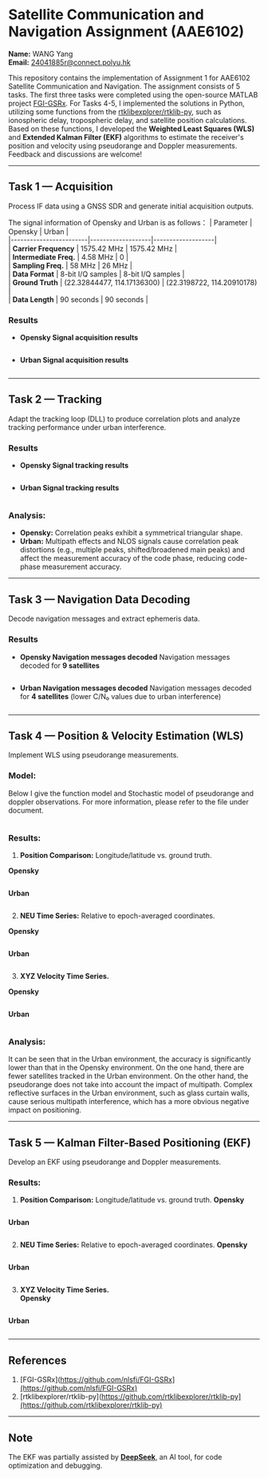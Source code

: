 # Satellite Communication and Navigation Assignment (AAE6102)

**Name:** WANG Yang  
**Email:** 24041885r@connect.polyu.hk  

This repository contains the implementation of Assignment 1 for AAE6102 Satellite Communication and Navigation. The assignment consists of 5 tasks. The first three tasks were completed using the open-source MATLAB project [FGI-GSRx](https://github.com/nlsfi/FGI-GSRx). For Tasks 4-5, I implemented the solutions in Python, utilizing some functions from the [rtklibexplorer/rtklib-py](https://github.com/rtklibexplorer/rtklib-py), such as ionospheric delay, tropospheric delay, and satellite position calculations. Based on these functions, I developed the **Weighted Least Squares (WLS)** and **Extended Kalman Filter (EKF)** algorithms to estimate the receiver's position and velocity using pseudorange and Doppler measurements. Feedback and discussions are welcome!

---

## Task 1 — Acquisition  
Process IF data using a GNSS SDR and generate initial acquisition outputs.  

The signal information of Opensky and Urban is as follows：
| Parameter              | Opensky           | Urban             |  
|------------------------|-------------------|-------------------|  
| **Carrier Frequency**  | 1575.42 MHz       | 1575.42 MHz       |  
| **Intermediate Freq.** | 4.58 MHz          | 0                 |  
| **Sampling Freq.**     | 58 MHz            | 26 MHz            |  
| **Data Format**        | 8-bit I/Q samples | 8-bit I/Q samples |  
| **Ground Truth**       | (22.32844477, 114.17136300) | (22.3198722, 114.20910178) |  
| **Data Length**        | 90 seconds        | 90 seconds        |  

### Results  
- **Opensky Signal acquisition results**
<div align="center">
  <img src="figure/Opensky/1_1_freq_codephase_signal_search.png" alt="">
</div>
<div align="center">
  <img src="figure/Opensky/1_2_codephase_signal_search.png" alt="">
</div>
<div align="center">
  <img src="figure/Opensky/1_3_acquisition_result.png" alt="">
</div>

- **Urban Signal acquisition results**
<div align="center">
  <img src="figure/Urban/1_1_freq_codephase_signal_search.png" alt="">
</div>
<div align="center">
  <img src="figure/Urban/1_2_codephase_signal_search.png" alt="">
</div>
<div align="center">
  <img src="figure/Urban/1_3_acquisition_result.png" alt="">
</div>

---

## Task 2 — Tracking  
Adapt the tracking loop (DLL) to produce correlation plots and analyze tracking performance under urban interference.  

### Results
- **Opensky Signal tracking results**
<div align="center">
  <img src="figure/Opensky/2_1_tracking.png" alt="">
</div>
<div align="center">
  <img src="figure/Opensky/2_2_correlation.png" alt="">
</div>

- **Urban Signal tracking results**
<div align="center">
  <img src="figure/Urban/2_1_tracking.png" alt="">
</div>
<div align="center">
  <img src="figure/Urban/2_2_correlation.png" alt="">
</div>

### Analysis:  
- **Opensky:** Correlation peaks exhibit a symmetrical triangular shape.  
- **Urban:** Multipath effects and NLOS signals cause correlation peak distortions (e.g., multiple peaks, shifted/broadened main peaks) and affect the measurement accuracy of the code phase, reducing code-phase measurement accuracy.  

---

## Task 3 — Navigation Data Decoding  
Decode navigation messages and extract ephemeris data.  

### Results
- **Opensky Navigation messages decoded**
Navigation messages decoded for **9 satellites**
<div align="center">
  <img src="figure/Opensky/3_1_eph_message.png" alt="">
</div>
<div align="center">
  <img src="figure/Opensky/3_2_cn0.png" alt="">
</div>

- **Urban Navigation messages decoded**
Navigation messages decoded for **4 satellites** (lower C/N₀ values due to urban interference)
<div align="center">
  <img src="figure/Urban/3_1_eph.png" alt="">
</div>
<div align="center">
  <img src="figure/Urban/3_2_cn0.png" alt="">
</div>

---

## Task 4 — Position & Velocity Estimation (WLS)  
Implement WLS using pseudorange measurements.  

### Model:
Below I give the function model and Stochastic model of pseudorange and doppler observations. For more information, please refer to the file under document.
<div align="center">
  <img src="document/img_for_github/Pseudorange.png" alt="">
</div>
<div align="center">
  <img src="document/img_for_github/doppler.png" alt="">
</div>

### Results:  
1. **Position Comparison:** Longitude/latitude vs. ground truth.

**Opensky**
<div align="center">
  <img src="figure/Opensky/4_1_opensky_wls_lat_lon.png" alt="">
</div>

**Urban**
<div align="center">
  <img src="figure/Urban/4_1_urban_wls_lat_lon.png" alt="">
</div>

2. **NEU Time Series:** Relative to epoch-averaged coordinates.

**Opensky**
<div align="center">
  <img src="figure/Opensky/4_2_opensky_wls_neu.png" alt="">
</div>

**Urban**
<div align="center">
  <img src="figure/Urban/4_2_urban_wls_neu.png" alt="">
</div>

3. **XYZ Velocity Time Series.**  

**Opensky**
<div align="center">
  <img src="figure/Opensky/4_3_opensky_wls_v.png" alt="">
</div>

**Urban**
<div align="center">
  <img src="figure/Urban/4_3_urban_wls_v.png" alt="">
</div>

### Analysis:  
It can be seen that in the Urban environment, the accuracy is significantly lower than that in the Opensky environment. On the one hand, there are fewer satellites tracked in the Urban environment. On the other hand, the pseudorange does not take into account the impact of multipath. Complex reflective surfaces in the Urban environment, such as glass curtain walls, cause serious multipath interference, which has a more obvious negative impact on positioning.

---

## Task 5 — Kalman Filter-Based Positioning (EKF)  
Develop an EKF using pseudorange and Doppler measurements.  

### Results:  
1. **Position Comparison:** Longitude/latitude vs. ground truth.
**Opensky**
<div align="center">
  <img src="figure/Opensky/5_1_opensky_ekf_lat_lon.png" alt="">
</div>

**Urban**
<div align="center">
  <img src="figure/Urban/5_1_urban_ekf_lat_lon.png" alt="">
</div>

2. **NEU Time Series:** Relative to epoch-averaged coordinates.
**Opensky**
<div align="center">
  <img src="figure/Opensky/5_2_opensky_ekf_neu.png" alt="">
</div>

**Urban**
<div align="center">
  <img src="figure/Urban/5_2_urban_ekf_neu.png" alt="">
</div>

3. **XYZ Velocity Time Series.**  
**Opensky**
<div align="center">
  <img src="figure/Opensky/5_3_opensky_ekf_v.png" alt="">
</div>

**Urban**
<div align="center">
  <img src="figure/Urban/5_3_urban_ekf_v.png" alt="">
</div>

---

## References  
1. [FGI-GSRx](https://github.com/nlsfi/FGI-GSRx](https://github.com/nlsfi/FGI-GSRx)  
2. [rtklibexplorer/rtklib-py](https://github.com/rtklibexplorer/rtklib-py](https://github.com/rtklibexplorer/rtklib-py)  

---

## Note  
The EKF was partially assisted by [**DeepSeek**](https://chat.deepseek.com/), an AI tool, for code optimization and debugging.  



